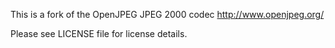 
This is a fork of the OpenJPEG JPEG 2000 codec http://www.openjpeg.org/

Please see LICENSE file for license details.

